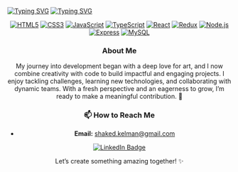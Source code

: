 [![Typing SVG](https://readme-typing-svg.demolab.com?font=Fira+Code&weight=600&size=24&duration=1&pause=1000&color=85D1CCED&center=true&vCenter=true&repeat=false&width=1000&lines=Shaked+Kelman)](https://git.io/typing-svg)
[![Typing SVG](https://readme-typing-svg.demolab.com?font=Fira+Code&weight=500&pause=1000&color=85D1CCED&background=A2F5FF00&center=true&vCenter=true&width=1000&lines=Full-Stack+Web+Developer;Bringing+Ideas+To+Life)](https://git.io/typing-svg)
<div align="center">

[![HTML5](https://img.shields.io/badge/HTML5-DADFBF?style=for-the-badge&logo=html5&logoColor=333333)](https://github.com/shakedkelman) 
[![CSS3](https://img.shields.io/badge/CSS3-DADFBF?style=for-the-badge&logo=css3&logoColor=333333)](https://github.com/shakedkelman) 
[![JavaScript](https://img.shields.io/badge/JavaScript-DADFBF?style=for-the-badge&logo=javascript&logoColor=333333)](https://github.com/shakedkelman) 
[![TypeScript](https://img.shields.io/badge/TypeScript-DADFBF?style=for-the-badge&logo=typescript&logoColor=333333)](https://github.com/shakedkelman) 
[![React](https://img.shields.io/badge/React.js-DADFBF?style=for-the-badge&logo=react&logoColor=333333)](https://github.com/shakedkelman) 
[![Redux](https://img.shields.io/badge/Redux-DADFBF?style=for-the-badge&logo=redux&logoColor=333333)](https://github.com/shakedkelman) 
[![Node.js](https://img.shields.io/badge/Node.js-DADFBF?style=for-the-badge&logo=node.js&logoColor=333333)](https://github.com/shakedkelman) 
[![Express](https://img.shields.io/badge/Express.js-DADFBF?style=for-the-badge&logo=express&logoColor=333333)](https://github.com/shakedkelman) 
[![MySQL](https://img.shields.io/badge/MySQL-DADFBF?style=for-the-badge&logo=mysql&logoColor=333333)](https://github.com/shakedkelman)


### About Me  
My journey into development began with a deep love for art, and I now combine creativity with code to build impactful and engaging projects. I enjoy tackling challenges, learning new technologies, and collaborating with dynamic teams. With a fresh perspective and an eagerness to grow, I’m ready to make a meaningful contribution. 🚀  



### 📫 How to Reach Me  
- **Email:** [shaked.kelman@gmail.com](mailto:shaked.kelman@gmail.com)  
<div align="center">
  <a href="https://linkedin.com/in/shaked-kelman-5894a5271" target="_blank">
    <img src="https://img.shields.io/badge/LinkedIn-F1E0AC?style=flat&logo=linkedin&logoColor=000000" alt="LinkedIn Badge">
  </a>
</div>

Let’s create something amazing together! ✨  
</div>
